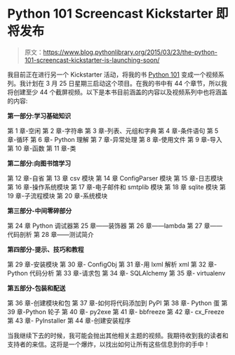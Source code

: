 # Python 101 Screencast Kickstarter 即将发布

> 原文：<https://www.blog.pythonlibrary.org/2015/03/23/the-python-101-screencast-kickstarter-is-launching-soon/>

我目前正在进行另一个 Kickstarter 活动，将我的书 [Python 101](http://www.python101.org) 变成一个视频系列。我计划在 3 月 25 日星期三启动这个项目。在我的书中有 44 个章节，所以我将创建至少 44 个截屏视频。以下是本书目前涵盖的内容以及视频系列中也将涵盖的内容:

**第一部分:学习基础知识**

第 1 章-空闲
第 2 章-字符串
第 3 章-列表、元组和字典
第 4 章-条件语句
第 5 章-循环
第 6 章- Python 理解
第 7 章-异常处理
第 8 章-使用文件
第 9 章-导入
第 10 章-函数
第 11 章-类

**第二部分:向图书馆学习**

第 12 章-自省
第 13 章 csv 模块
第 14 章 ConfigParser 模块
第 15 章-日志模块
第 16 章-操作系统模块
第 17 章-电子邮件和 smtplib 模块
第 18 章 sqlite 模块
第 19 章-子流程模块
第 20 章-系统模块

**第三部分-中间零碎部分**

第 24 章 Python 调试器第 25 章——装饰器
第 26 章——lambda
第 27 章——代码剖析
第 28 章——测试简介

**第四部分-提示、技巧和教程**

第 29 章-安装模块
第 30 章- ConfigObj
第 31 章-用 lxml 解析 xml
第 32 章- Python 代码分析
第 33 章-请求包
第 34 章- SQLAlchemy
第 35 章- virtualenv

**第五部分-包装和配送**

第 36 章-创建模块和包
第 37 章-如何将代码添加到 PyPI
第 38 章- Python 蛋
第 39 章-Python 轮子
第 40 章- py2exe
第 41 章- bbfreeze
第 42 章- cx_Freeze
第 43 章- PyInstaller
第 44 章-创建安装程序

当我继续下去的时候，我可能会抛出其他相关主题的视频。我期待收到我的读者和支持者的来信。这将是一个爆炸，以找出如何让所有这些信息到你的手中！